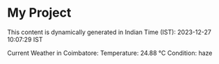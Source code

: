 # My Project

This content is dynamically generated in Indian Time (IST): 2023-12-27 10:07:29 IST


Current Weather in Coimbatore:
Temperature: 24.88 °C
Condition: haze

